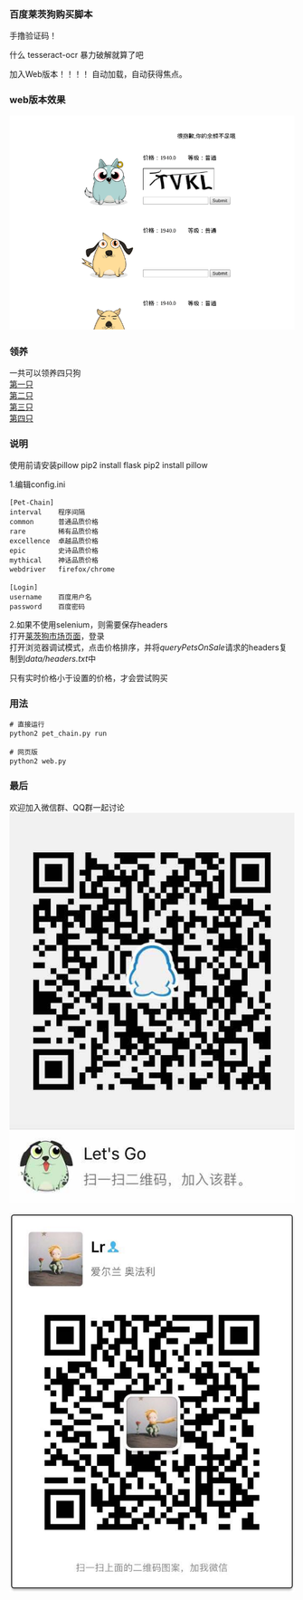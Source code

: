 ### 百度莱茨狗购买脚本

手撸验证码！

什么 tesseract-ocr 暴力破解就算了吧

加入Web版本！！！！
自动加载，自动获得焦点。

>

### web版本效果

![](wechat/byzanz-demo.gif)


>

### 领养
一共可以领养四只狗  
[第一只](https://pet-chain.baidu.com/chain/splash)  
[第二只](https://pet-chain.baidu.com/chain/splash?appId=2&tpl=wallet)  
[第三只](https://pet-chain.baidu.com/chain/splash?appId=3&tpl=wallet)  
[第四只](https://pet-chain.baidu.com/chain/splash?appId=4&tpl=wallet)  

>

### 说明

使用前请安装pillow
    pip2 install flask
    pip2 install pillow


1.编辑config.ini  
    
    [Pet-Chain]
    interval    程序间隔
    common      普通品质价格
    rare        稀有品质价格
    excellence  卓越品质价格
    epic        史诗品质价格
    mythical    神话品质价格
    webdriver   firefox/chrome

    [Login]
    username    百度用户名
    password    百度密码  

2.如果不使用selenium，则需要保存headers  
打开[莱茨狗市场页面](https://pet-chain.baidu.com/chain/dogMarket?t=1517819157016)，登录  
打开浏览器调试模式，点击价格排序，并将*queryPetsOnSale*请求的headers复制到*data/headers.txt*中  



只有实时价格小于设置的价格，才会尝试购买  

>

### 用法

    # 直接运行
    python2 pet_chain.py run
    
    # 网页版 
    python2 web.py

>
### 最后


欢迎加入微信群、QQ群一起讨论  
![](./wechat/1321922313.jpg)

![](./wechat/webwxgetmsgimg.png)